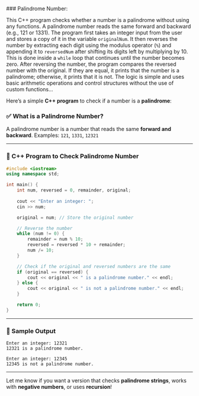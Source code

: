 #﻿## Palindrome Number:

This C++ program checks whether a number is a palindrome without using any functions. A palindrome number reads the same forward and backward (e.g., 121 or 1331). The program first takes an integer input from the user and stores a copy of it in the variable `originalNum`. It then reverses the number by extracting each digit using the modulus operator (`%`) and appending it to `reversedNum` after shifting its digits left by multiplying by 10. This is done inside a `while` loop that continues until the number becomes zero. After reversing the number, the program compares the reversed number with the original. If they are equal, it prints that the number is a palindrome; otherwise, it prints that it is not. The logic is simple and uses basic arithmetic operations and control structures without the use of custom functions...



Here’s a simple **C++ program** to check if a number is a **palindrome**:

### ✅ What is a Palindrome Number?

A palindrome number is a number that reads the same **forward and backward**.
Examples: `121`, `1331`, `12321`

---

### 🔷 C++ Program to Check Palindrome Number

```cpp
#include <iostream>
using namespace std;

int main() {
    int num, reversed = 0, remainder, original;
    
    cout << "Enter an integer: ";
    cin >> num;

    original = num; // Store the original number

    // Reverse the number
    while (num != 0) {
        remainder = num % 10;
        reversed = reversed * 10 + remainder;
        num /= 10;
    }

    // Check if the original and reversed numbers are the same
    if (original == reversed) {
        cout << original << " is a palindrome number." << endl;
    } else {
        cout << original << " is not a palindrome number." << endl;
    }

    return 0;
}
```

---

### 🔎 Sample Output

```
Enter an integer: 12321
12321 is a palindrome number.
```

```
Enter an integer: 12345
12345 is not a palindrome number.
```

---

Let me know if you want a version that checks **palindrome strings**, works with **negative numbers**, or uses **recursion**!
